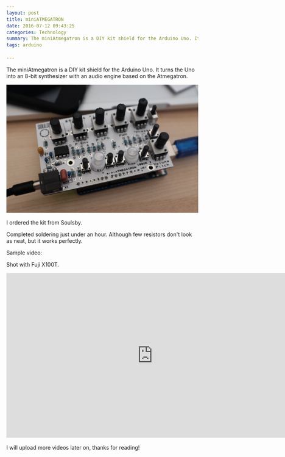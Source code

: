 ```yaml
---
layout: post
title: miniATMEGATRON
date: 2016-07-12 09:43:25
categories: Technology
summary: The miniAtmegatron is a DIY kit shield for the Arduino Uno. It turns the Uno into an 8-bit synthesizer with an audio engine based on the Atmegatron.
tags: arduino 

---
```


The miniAtmegatron is a DIY kit shield for the Arduino Uno. It turns the Uno into an 8-bit synthesizer with an audio engine based on the Atmegatron.

![](/images/mini/1.jpg)

I ordered the kit from Soulsby. 

Completed soldering just under an hour. Although few resistors don't look as neat, but it works perfectly.

Sample video:

Shot with Fuji X100T.

<iframe src="https://player.vimeo.com/video/174713347" width="768" height="432" frameborder="0" webkitallowfullscreen mozallowfullscreen allowfullscreen></iframe>

I will upload more videos later on, thanks for reading! 